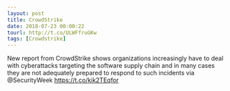 ```yaml
---
layout: post
title: CrowdStrike
date: 2018-07-23 00:00:22
tourl: http://t.co/ULWFfruGKw
tags: [Crowdstrike]
---
```

New report from CrowdStrike shows organizations increasingly have to deal with cyberattacks targeting the software supply chain and in many cases they are not adequately prepared to respond to such incidents via @SecurityWeek https://t.co/kik2TEqfor